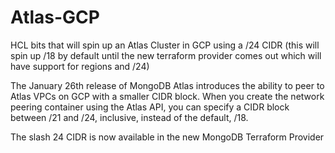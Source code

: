 # Atlas-GCP

HCL bits that will spin up an Atlas Cluster in GCP using a /24 CIDR (this will spin up /18 by default until the new terraform provider comes out which will have support for regions and /24)

The January 26th release of MongoDB Atlas introduces the ability to peer to Atlas VPCs on GCP with a smaller CIDR block. When you create the network peering container using the Atlas API, you can specify a CIDR block between /21 and /24, inclusive, instead of the default, /18. 

The slash 24 CIDR is now available in the new MongoDB Terraform Provider





